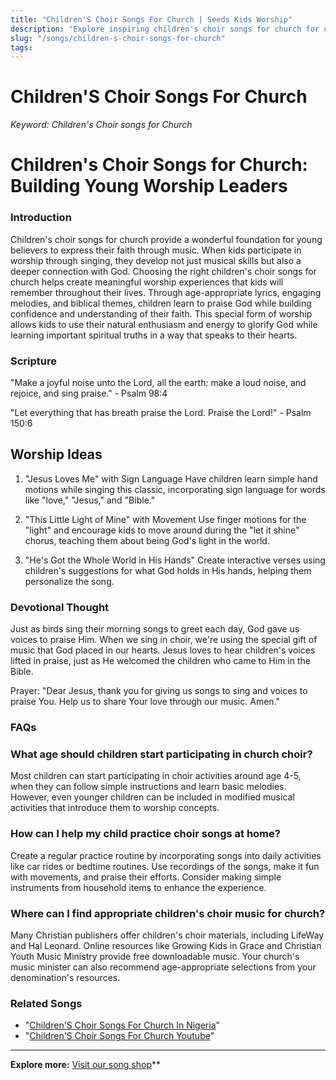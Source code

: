 ```yaml
---
title: "Children'S Choir Songs For Church | Seeds Kids Worship"
description: "Explore inspiring children's choir songs for church for children's worship and faith development. Biblical music resources for families and ministry."
slug: "/songs/children-s-choir-songs-for-church"
tags:
---
```


# Children'S Choir Songs For Church

_Keyword: Children's Choir songs for Church_

# Children's Choir Songs for Church: Building Young Worship Leaders

### Introduction
Children's choir songs for church provide a wonderful foundation for young believers to express their faith through music. When kids participate in worship through singing, they develop not just musical skills but also a deeper connection with God. Choosing the right children's choir songs for church helps create meaningful worship experiences that kids will remember throughout their lives. Through age-appropriate lyrics, engaging melodies, and biblical themes, children learn to praise God while building confidence and understanding of their faith. This special form of worship allows kids to use their natural enthusiasm and energy to glorify God while learning important spiritual truths in a way that speaks to their hearts.

### Scripture
"Make a joyful noise unto the Lord, all the earth: make a loud noise, and rejoice, and sing praise." - Psalm 98:4

"Let everything that has breath praise the Lord. Praise the Lord!" - Psalm 150:6

## Worship Ideas
1. "Jesus Loves Me" with Sign Language
Have children learn simple hand motions while singing this classic, incorporating sign language for words like "love," "Jesus," and "Bible."

2. "This Little Light of Mine" with Movement
Use finger motions for the "light" and encourage kids to move around during the "let it shine" chorus, teaching them about being God's light in the world.

3. "He's Got the Whole World in His Hands"
Create interactive verses using children's suggestions for what God holds in His hands, helping them personalize the song.

### Devotional Thought
Just as birds sing their morning songs to greet each day, God gave us voices to praise Him. When we sing in choir, we're using the special gift of music that God placed in our hearts. Jesus loves to hear children's voices lifted in praise, just as He welcomed the children who came to Him in the Bible.

Prayer: "Dear Jesus, thank you for giving us songs to sing and voices to praise You. Help us to share Your love through our music. Amen."

### FAQs

### What age should children start participating in church choir?
Most children can start participating in choir activities around age 4-5, when they can follow simple instructions and learn basic melodies. However, even younger children can be included in modified musical activities that introduce them to worship concepts.

### How can I help my child practice choir songs at home?
Create a regular practice routine by incorporating songs into daily activities like car rides or bedtime routines. Use recordings of the songs, make it fun with movements, and praise their efforts. Consider making simple instruments from household items to enhance the experience.

### Where can I find appropriate children's choir music for church?
Many Christian publishers offer children's choir materials, including LifeWay and Hal Leonard. Online resources like Growing Kids in Grace and Christian Youth Music Ministry provide free downloadable music. Your church's music minister can also recommend age-appropriate selections from your denomination's resources.

### Related Songs

- "[Children'S Choir Songs For Church In Nigeria](/songs/children-s-choir-songs-for-church-in-nigeria/)"
- "[Children'S Choir Songs For Church Youtube](/songs/children-s-choir-songs-for-church-youtube/)"

---

**Explore more:** [Visit our song shop](https://seedskidsworship.com/shop)**

<!-- Schema Markup -->
<script type="application/ld+json">
{
  "@context": "https://schema.org",
  "@type": "MusicRecording",
  "name": "Children'S Choir Songs For Church",
  "byArtist": {
    "@type": "MusicGroup",
    "name": "Seeds Kids Worship"
  },
  "isFamilyFriendly": true,
  "url": "https://seedskidsworship.com/songs/children-s-choir-songs-for-church/"
}
</script>